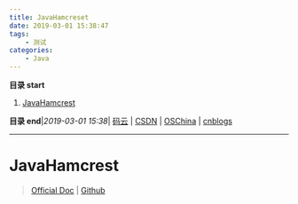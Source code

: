 ```yaml
---
title: JavaHamcreset
date: 2019-03-01 15:38:47
tags: 
    - 测试
categories: 
    - Java
---
```


**目录 start**
 
1. [JavaHamcrest](#javahamcrest)

**目录 end**|_2019-03-01 15:38_| [码云](https://gitee.com/gin9) | [CSDN](http://blog.csdn.net/kcp606) | [OSChina](https://my.oschina.net/kcp1104) | [cnblogs](http://www.cnblogs.com/kuangcp)
****************************************
# JavaHamcrest

> [Official Doc](http://hamcrest.org/JavaHamcrest/)  |  [Github](https://github.com/hamcrest/JavaHamcrest)
